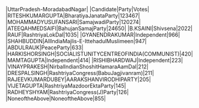  
|UttarPradesh-MoradabadNagar|
|Candidate|Party|Votes|
|RITESHKUMARGUPTA|BharatiyaJanataParty|123467|
|MOHAMMADYUSUFANSARI|SamajwadiParty|120274|
|ATEEQAHMEDSAIFI|BahujanSamajParty|24650|
|B.KSAINI|Shivsena|2022|
|RAUF|RashtriyaLokDal|1035|
|GYANENDRAKUMAR|Independent|966|
|SHAHBUDDIN|AllIndiaMajlis-E-IttehadulMuslimeen|947|
|ABDULRAUK|PeaceParty|633|
|HARKISHORSINGH|SOCIALISTUNITYCENTREOFINDIA(COMMUNIST)|420|
|MAMTAGUPTA|Independent|414|
|RISHIBHARDWAJ|Independent|223|
|VINAYPRAKESH|NirbalIndianShoshitHamaraAamDal|212|
|DRESPALSINGH|RashtriyaCongress(BabuJagjivanram)|211|
|RAJEEVKUMARDUBEY|AARAKSHANVIRODHIPARTY|205|
|VIJETAGUPTA|RashtriyaMazdoorEktaParty|145|
|RADHEYSHYAM|RashtriyaCongress(J)Party|126|
|NoneoftheAbove|NoneoftheAbove|855|
